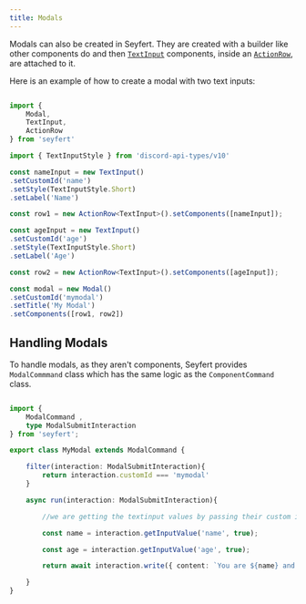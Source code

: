 ```yaml
---
title: Modals
---
```


Modals can also be created in Seyfert. They are created with a builder like other components do and then [`TextInput`](/api/classes/textinput) components, inside an [`ActionRow`](/api/classes/actionrow), are attached to it.

Here is an example of how to create a modal with two text inputs:

```ts showLineNumbers copy

import {
    Modal,
    TextInput,
    ActionRow
} from 'seyfert'

import { TextInputStyle } from 'discord-api-types/v10'

const nameInput = new TextInput()
.setCustomId('name')
.setStyle(TextInputStyle.Short)
.setLabel('Name')

const row1 = new ActionRow<TextInput>().setComponents([nameInput]);

const ageInput = new TextInput()
.setCustomId('age')
.setStyle(TextInputStyle.Short)
.setLabel('Age')

const row2 = new ActionRow<TextInput>().setComponents([ageInput]);

const modal = new Modal()
.setCustomId('mymodal')
.setTitle('My Modal')
.setComponents([row1, row2])

```

## Handling Modals

To handle modals, as they aren't components, Seyfert provides `ModalCommmand` class which has the same logic as the `ComponentCommand` class.

```ts showLineNumbers copy

import { 
    ModalCommand ,
    type ModalSubmitInteraction
} from 'seyfert';

export class MyModal extends ModalCommand {

    filter(interaction: ModalSubmitInteraction){
        return interaction.customId === 'mymodal'
    }

    async run(interaction: ModalSubmitInteraction){

        //we are getting the textinput values by passing their custom id's in the getInputValue method.

        const name = interaction.getInputValue('name', true);

        const age = interaction.getInputValue('age', true);

        return await interaction.write({ content: `You are ${name} and have ${age} years` })

    }
}